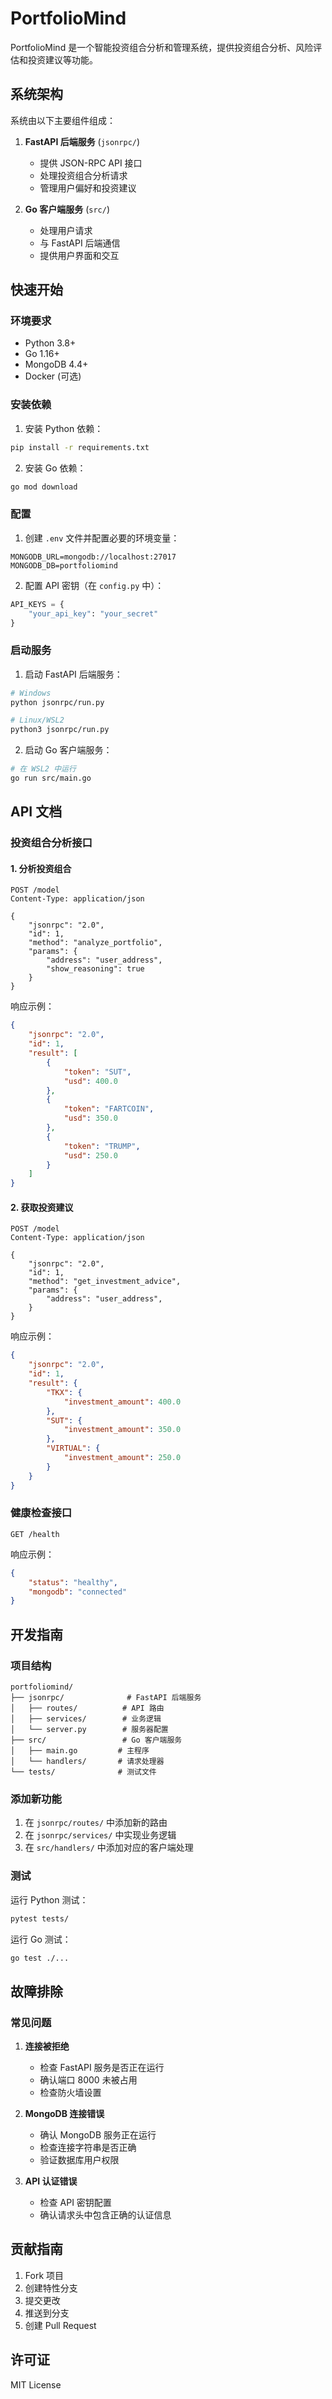 # PortfolioMind

PortfolioMind 是一个智能投资组合分析和管理系统，提供投资组合分析、风险评估和投资建议等功能。

## 系统架构

系统由以下主要组件组成：

1. **FastAPI 后端服务** (`jsonrpc/`)
   - 提供 JSON-RPC API 接口
   - 处理投资组合分析请求
   - 管理用户偏好和投资建议

2. **Go 客户端服务** (`src/`)
   - 处理用户请求
   - 与 FastAPI 后端通信
   - 提供用户界面和交互

## 快速开始

### 环境要求

- Python 3.8+
- Go 1.16+
- MongoDB 4.4+
- Docker (可选)

### 安装依赖

1. 安装 Python 依赖：
```bash
pip install -r requirements.txt
```

2. 安装 Go 依赖：
```bash
go mod download
```

### 配置

1. 创建 `.env` 文件并配置必要的环境变量：
```env
MONGODB_URL=mongodb://localhost:27017
MONGODB_DB=portfoliomind
```

2. 配置 API 密钥（在 `config.py` 中）：
```python
API_KEYS = {
    "your_api_key": "your_secret"
}
```

### 启动服务

1. 启动 FastAPI 后端服务：
```bash
# Windows
python jsonrpc/run.py

# Linux/WSL2
python3 jsonrpc/run.py
```

2. 启动 Go 客户端服务：
```bash
# 在 WSL2 中运行
go run src/main.go
```

## API 文档

### 投资组合分析接口

#### 1. 分析投资组合

```http
POST /model
Content-Type: application/json

{
    "jsonrpc": "2.0",
    "id": 1,
    "method": "analyze_portfolio",
    "params": {
        "address": "user_address",
        "show_reasoning": true
    }
}
```

响应示例：
```json
{
    "jsonrpc": "2.0",
    "id": 1,
    "result": [
        {
            "token": "SUT",
            "usd": 400.0
        },
        {
            "token": "FARTCOIN",
            "usd": 350.0
        },
        {
            "token": "TRUMP",
            "usd": 250.0
        }
    ]
}
```

#### 2. 获取投资建议

```http
POST /model
Content-Type: application/json

{
    "jsonrpc": "2.0",
    "id": 1,
    "method": "get_investment_advice",
    "params": {
        "address": "user_address",
    }
}
```

响应示例：
```json
{
    "jsonrpc": "2.0",
    "id": 1,
    "result": {
        "TKX": {
            "investment_amount": 400.0
        },
        "SUT": {
            "investment_amount": 350.0
        },
        "VIRTUAL": {
            "investment_amount": 250.0
        }
    }
}
```

### 健康检查接口

```http
GET /health
```

响应示例：
```json
{
    "status": "healthy",
    "mongodb": "connected"
}
```

## 开发指南

### 项目结构

```
portfoliomind/
├── jsonrpc/              # FastAPI 后端服务
│   ├── routes/          # API 路由
│   ├── services/        # 业务逻辑
│   └── server.py        # 服务器配置
├── src/                 # Go 客户端服务
│   ├── main.go         # 主程序
│   └── handlers/       # 请求处理器
└── tests/              # 测试文件
```

### 添加新功能

1. 在 `jsonrpc/routes/` 中添加新的路由
2. 在 `jsonrpc/services/` 中实现业务逻辑
3. 在 `src/handlers/` 中添加对应的客户端处理

### 测试

运行 Python 测试：
```bash
pytest tests/
```

运行 Go 测试：
```bash
go test ./...
```

## 故障排除

### 常见问题

1. **连接被拒绝**
   - 检查 FastAPI 服务是否正在运行
   - 确认端口 8000 未被占用
   - 检查防火墙设置

2. **MongoDB 连接错误**
   - 确认 MongoDB 服务正在运行
   - 检查连接字符串是否正确
   - 验证数据库用户权限

3. **API 认证错误**
   - 检查 API 密钥配置
   - 确认请求头中包含正确的认证信息

## 贡献指南

1. Fork 项目
2. 创建特性分支
3. 提交更改
4. 推送到分支
5. 创建 Pull Request

## 许可证

MIT License


